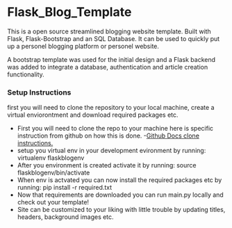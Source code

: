 # Flask_Blog_Template
This is a open source streamlined blogging website template. Built with Flask, Flask-Bootstrap and an SQL Database. It can be used to quickly put up a personel blogging platform or personel website.

A bootstrap template was used for the initial design and a Flask backend was added to integrate a database, authentication and article creation functionality.


<h3>Setup Instructions</h3>

first you will need to clone the repository to your local machine, create a virtual enviorontment and download required packages etc.
- First you will need to clone the repo to your machine here is specific instruction from github on how this is done.
        -[Github Docs clone instructions.](https://docs.github.com/en/repositories/creating-and-managing-repositories/cloning-a-repository)
- setup you virtual env in your development evironment by running: virtualenv flaskblogenv
- After you environment is created activate it by running: source flaskblogenv/bin/activate
- When env is actvated you can now install the required packages etc by running: pip install -r required.txt
- Now that requirements are downloaded you can run main.py locally and check out your template!
- Site can be customized to your liking with little trouble by updating titles, headers, background images etc. 

